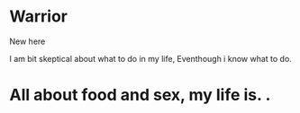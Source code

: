 # Warrior
New here


I am bit skeptical about what to do in my life,
Eventhough i know what to do.
#  All about food and sex, my life is. .

